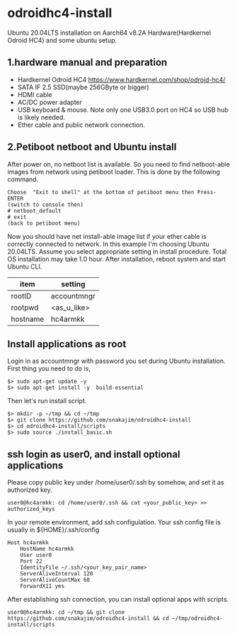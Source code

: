 # odroidhc4-install
Ubuntu 20.04LTS installation on Aarch64 v8.2A Hardware(Hardkernel Odroid HC4) and some ubuntu setup.

## 1.hardware manual and preparation

- Hardkernel Odroid HC4 https://www.hardkernel.com/shop/odroid-hc4/
- SATA IF 2.5 SSD(maybe 256GByte or bigger)
- HDMI cable
- AC/DC power adapter
- USB keyboard & mouse. Note only one USB3.0 port on HC4 so USB hub is likely needed.
- Ether cable and public network connection.

## 2.Petiboot netboot and Ubuntu install

After power on, no netboot list is available. So you need to find netboot-able images from network using petiboot loader. This is done by the following command.
```
Choose  "Exit to shell" at the bottom of petiboot menu then Press-ENTER
(switch to console then)
# netboot_default
# exit
(back to petiboot menu)
```

Now you should have net install-able image list if your ether cable is correctly connected to network. In this example I'm choosing Ubuntu 20.04LTS. 
Assume you select appropriate setting in install procedure. Total OS installation may take 1.0 hour. After installation, reboot system and start Ubuntu CLI.

| item     | setting |
-----------|---------|
| rootID   | accountmngr |
| rootpwd  | <as_u_like> |
| hostname | hc4armkk |


## Install applications as root
Login in as accountmngr with password you set during Ubuntu installation. First thing you need to do is,

```
$> sudo apt-get update -y
$> sudo apt-get install -y  build-essential  
```

Then let's run install script.
```
$> mkdir -p ~/tmp && cd ~/tmp 
$> git clone https://github.com/snakajim/odroidhc4-install
$> cd odroidhc4-install/scripts 
$> sudo source ./install_basic.sh
```
## ssh login as user0, and install optional applications

Please copy public key under /home/user0/.ssh by somehow, and set it as authorized key.
```
user0@hc4armkk: cd /home/user0/.ssh && cat <your_public_key> >> authorized_keys
```

In your remote environment, add ssh configulation. Your ssh config file is usually in ${HOME}/.ssh/config
```
Host hc4armkk
    HostName hc4armkk
    User user0
    Port 22
    IdentityFile ~/.ssh/<your_key_pair_name>
    ServerAliveInterval 120
    ServerAliveCountMax 60
    ForwardX11 yes
```

After establishing ssh connection, you can install optional apps with scripts.

```
user0@hc4armkk: cd ~/tmp && git clone https://github.com/snakajim/odroidhc4-install && cd ~/tmp/odroidhc4-install/scripts
```

